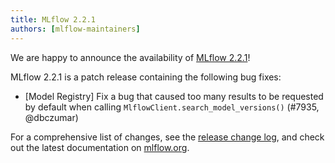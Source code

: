 ```yaml
---
title: MLflow 2.2.1
authors: [mlflow-maintainers]
---
```


We are happy to announce the availability of [MLflow 2.2.1](https://github.com/mlflow/mlflow/releases/tag/v2.2.1)!

MLflow 2.2.1 is a patch release containing the following bug fixes:

- [Model Registry] Fix a bug that caused too many results to be requested by default when calling `MlflowClient.search_model_versions()` (#7935, @dbczumar)

For a comprehensive list of changes, see the [release change log](https://github.com/mlflow/mlflow/releases/tag/v2.2.1), and check out the latest documentation on [mlflow.org](http://mlflow.org/).
